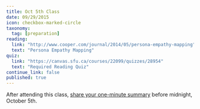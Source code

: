 ```yaml
---
title: Oct 5th Class
date: 09/29/2015
icon: checkbox-marked-circle
taxonomy:
  tag: [preparation]
reading:
  link: "http://www.cooper.com/journal/2014/05/persona-empathy-mapping"
  text: "Persona Empathy Mapping"
quiz:
  link: "https://canvas.sfu.ca/courses/22099/quizzes/28954"
  text: "Required Reading Quiz"
continue_link: false
published: true
---
```

After attending this class, [share your one-minute summary](https://canvas.sfu.ca/courses/22099/discussion_topics/382626) before midnight, October 5th.
